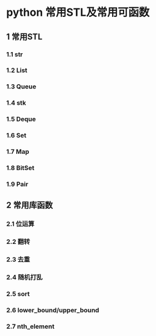 # python 常用STL及常用可函数
## 1 常用STL
### 1.1 str
### 1.2 List
### 1.3 Queue
### 1.4 stk
### 1.5 Deque
### 1.6 Set
### 1.7 Map
### 1.8 BitSet
### 1.9 Pair

## 2 常用库函数
### 2.1 位运算
### 2.2 翻转
### 2.3 去重
### 2.4 随机打乱
### 2.5 sort
### 2.6 lower_bound/upper_bound
### 2.7 nth_element